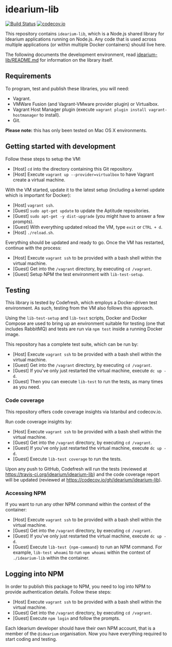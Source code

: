 # idearium-lib

[![Build Status](https://travis-ci.org/idearium/idearium-lib.svg?branch=master)](https://travis-ci.org/idearium/idearium-lib)
[![codecov.io](https://codecov.io/github/idearium/idearium-lib/coverage.svg?branch=master)](https://codecov.io/github/idearium/idearium-lib?branch=master)


This repository contains `idearium-lib`, which is a Node.js shared library for Idearium applications running on Node.js. Any code that is used across multiple applications (or within multiple Docker containers) should live here.

The following documents the development environment, read [idearium-lib/README.md](idearium-lib/README.md) for information on the library itself.

## Requirements

To program, test and publish these libraries, you will need:

- Vagrant.
- VMWare Fusion (and Vagrant-VMware provider plugin) or Virtualbox.
- Vagrant Host Manager plugin (execute `vagrant plugin install vagrant-hostmanager` to install).
- Git.

__Please note:__ this has only been tested on Mac OS X environments.

## Getting started with development

Follow these steps to setup the VM:

- [Host]    `cd` into the directory containing this Git repository.
- [Host]    Execute `vagrant up --provider=virtualbox` to have Vagrant create a virtual machine.

With the VM started, update it to the latest setup (including a kernel update which is important for Docker):

- [Host]    `vagrant ssh`.
- [Guest]   `sudo apt-get update` to update the Aptitude repositories.
- [Guest]   `sudo apt-get -y dist-upgrade` (you might have to answer a few prompts).
- [Guest]   With everything updated reload the VM, type `exit` or `CTRL + d`.
- [Host]    `./reload.sh`.

Everything should be updated and ready to go. Once the VM has restarted, continue with the process:

- [Host]    Execute `vagrant ssh` to be provided with a bash shell within the virtual machine.
- [Guest]   Get into the `/vagrant` directory, by executing `cd /vagrant`.
- [Guest]   Setup NPM the test environment with `lib-test-setup`.

## Testing

This library is tested by Codefresh, which employs a Docker-driven test environment. As such, testing from the VM also follows this approach.

Using the `lib-test-setup` and `lib-test` scripts, Docker and Docker Compose are used to bring up an environment suitable for testing (one that includes RabbitMQ) and tests are run via `npm test` inside a running Docker image.

This repository has a complete test suite, which can be run by:

- [Host]    Execute `vagrant ssh` to be provided with a bash shell within the virtual machine.
- [Guest]   Get into the `/vagrant` directory, by executing `cd /vagrant`.
- [Guest]   If you've only just restarted the virtual machine, execute `dc up -d`.
- [Guest]   Then you can execute `lib-test` to run the tests, as many times as you need.

### Code coverage

This repository offers code coverage insights via Istanbul and codecov.io.

Run code coverage insights by:

- [Host]    Execute `vagrant ssh` to be provided with a bash shell within the virtual machine.
- [Guest]   Get into the `/vagrant` directory, by executing `cd /vagrant`.
- [Guest]   If you've only just restarted the virtual machine, execute `dc up -d`.
- [Guest]   Execute `lib-test coverage` to run the tests.

Upon any push to GitHub, Codefresh will run the tests (reviewed at https://travis-ci.org/idearium/idearium-lib) and the code coverage report will be updated (reviewed at https://codecov.io/gh/idearium/idearium-lib).

### Accessing NPM

If you want to run any other NPM command within the context of the container:

- [Host]    Execute `vagrant ssh` to be provided with a bash shell within the virtual machine.
- [Guest]   Get into the `/vagrant` directory, by executing `cd /vagrant`.
- [Guest]   If you've only just restarted the virtual machine, execute `dc up -d`.
- [Guest]   Execute `lib-test {npm-command}` to run an NPM command. For example, `lib-test whoami` to run `npm whoami` within the context of `./idearium-lib` within the container.

## Logging into NPM

In order to publish this package to NPM, you need to log into NPM to provide authentication details. Follow these steps:

- [Host]    Execute `vagrant ssh` to be provided with a bash shell within the virtual machine.
- [Guest]   Get into the `/vagrant` directory, by executing `cd /vagrant`.
- [Guest]   Execute `npm login` and follow the prompts.

Each Idearium developer should have their own NPM account, that is a member of the `@idearium` organisation.
Now you have everything required to start coding and testing.
